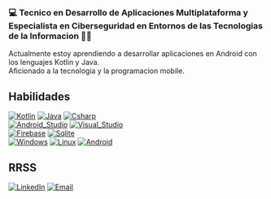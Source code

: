 ### 💻 Tecnico en Desarrollo de Aplicaciones Multiplataforma y Especialista en Ciberseguridad en Entornos de las Tecnologias de la Informacion 💪🏼

Actualmente estoy aprendiendo a desarrollar aplicaciones en Android con los lenguajes Kotlin y Java.</br>
Aficionado a la tecnologia y la programacion mobile.

## Habilidades

[![Kotlin](https://img.shields.io/badge/Kotlin-0095D5?style=for-the-badge&logo=kotlin&logoColor=white&labelColor=101010)]()
[![Java](https://img.shields.io/badge/Java-007396?style=for-the-badge&logo=java&logoColor=white&labelColor=101010)]()
[![Csharp](https://img.shields.io/badge/csharp-6E3995?style=for-the-badge&logo=csharp&logoColor=white&labelColor=101010)]()
</br>
[![Android_Studio](https://img.shields.io/badge/Android_Studio-3DDC84?style=for-the-badge&logo=android-studio&logoColor=white&labelColor=101010)]()
[![Visual_Studio](https://img.shields.io/badge/visual_studio-5D0881?style=for-the-badge&logo=visualstudio&logoColor=white&labelColor=101010)]()
</br>
[![Firebase](https://img.shields.io/badge/Firebase-FFCA28?style=for-the-badge&logo=firebase&logoColor=white&labelColor=101010)]()
[![Sqlite](https://img.shields.io/badge/sqlite-80B6F3?style=for-the-badge&logo=sqlite&logoColor=white&labelColor=101010)]()
</br>
[![Windows](https://img.shields.io/badge/windows-2785F0?style=for-the-badge&logo=windows&logoColor=white&labelColor=101010)]()
[![Linux](https://img.shields.io/badge/linux-F3A811?style=for-the-badge&logo=linux&logoColor=white&labelColor=101010)]()
[![Android](https://img.shields.io/badge/Android-3DDC84?style=for-the-badge&logo=android&logoColor=white&labelColor=101010)]()

## RRSS
[![LinkedIn](https://img.shields.io/badge/LinkedIn-Jose_Fernando_Alvarez-0077B5?style=for-the-badge&logo=linkedin&logoColor=white&labelColor=101010)](https://www.linkedin.com/in/jose-fernando-álvarez-romero-074625209)
[![Email](https://img.shields.io/badge/Gmail-joseferalvarezromero@gmail.com-D14836?style=for-the-badge&logo=gmail&logoColor=white&labelColor=101010)](mailto:joseferalvarezromero@gmail.com)



